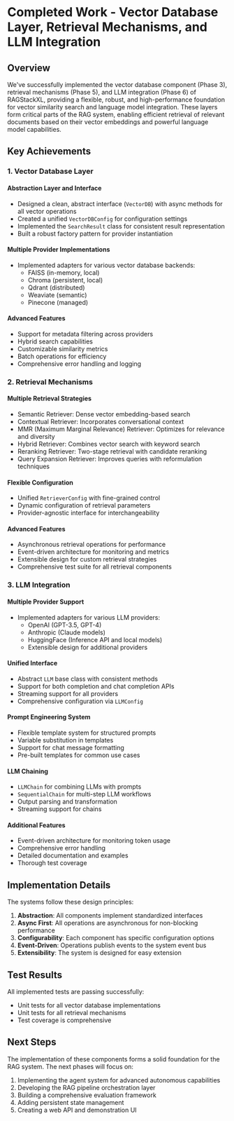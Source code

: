# Completed Work - Vector Database Layer, Retrieval Mechanisms, and LLM Integration

## Overview

We've successfully implemented the vector database component (Phase 3), retrieval mechanisms (Phase 5), and LLM integration (Phase 6) of RAGStackXL, providing a flexible, robust, and high-performance foundation for vector similarity search and language model integration. These layers form critical parts of the RAG system, enabling efficient retrieval of relevant documents based on their vector embeddings and powerful language model capabilities.

## Key Achievements

### 1. Vector Database Layer

#### Abstraction Layer and Interface

- Designed a clean, abstract interface (`VectorDB`) with async methods for all vector operations
- Created a unified `VectorDBConfig` for configuration settings
- Implemented the `SearchResult` class for consistent result representation
- Built a robust factory pattern for provider instantiation

#### Multiple Provider Implementations

- Implemented adapters for various vector database backends:
  - FAISS (in-memory, local)
  - Chroma (persistent, local)
  - Qdrant (distributed)
  - Weaviate (semantic)
  - Pinecone (managed)

#### Advanced Features

- Support for metadata filtering across providers
- Hybrid search capabilities
- Customizable similarity metrics
- Batch operations for efficiency
- Comprehensive error handling and logging

### 2. Retrieval Mechanisms

#### Multiple Retrieval Strategies

- Semantic Retriever: Dense vector embedding-based search
- Contextual Retriever: Incorporates conversational context
- MMR (Maximum Marginal Relevance) Retriever: Optimizes for relevance and diversity
- Hybrid Retriever: Combines vector search with keyword search
- Reranking Retriever: Two-stage retrieval with candidate reranking
- Query Expansion Retriever: Improves queries with reformulation techniques

#### Flexible Configuration

- Unified `RetrieverConfig` with fine-grained control
- Dynamic configuration of retrieval parameters
- Provider-agnostic interface for interchangeability

#### Advanced Features

- Asynchronous retrieval operations for performance
- Event-driven architecture for monitoring and metrics
- Extensible design for custom retrieval strategies
- Comprehensive test suite for all retrieval components

### 3. LLM Integration

#### Multiple Provider Support

- Implemented adapters for various LLM providers:
  - OpenAI (GPT-3.5, GPT-4)
  - Anthropic (Claude models)
  - HuggingFace (Inference API and local models)
  - Extensible design for additional providers

#### Unified Interface

- Abstract `LLM` base class with consistent methods
- Support for both completion and chat completion APIs
- Streaming support for all providers
- Comprehensive configuration via `LLMConfig`

#### Prompt Engineering System

- Flexible template system for structured prompts
- Variable substitution in templates
- Support for chat message formatting
- Pre-built templates for common use cases

#### LLM Chaining

- `LLMChain` for combining LLMs with prompts
- `SequentialChain` for multi-step LLM workflows
- Output parsing and transformation
- Streaming support for chains

#### Additional Features

- Event-driven architecture for monitoring token usage
- Comprehensive error handling
- Detailed documentation and examples
- Thorough test coverage

## Implementation Details

The systems follow these design principles:

1. **Abstraction**: All components implement standardized interfaces
2. **Async First**: All operations are asynchronous for non-blocking performance
3. **Configurability**: Each component has specific configuration options
4. **Event-Driven**: Operations publish events to the system event bus
5. **Extensibility**: The system is designed for easy extension

## Test Results

All implemented tests are passing successfully:

- Unit tests for all vector database implementations
- Unit tests for all retrieval mechanisms
- Test coverage is comprehensive

## Next Steps

The implementation of these components forms a solid foundation for the RAG system. The next phases will focus on:

1. Implementing the agent system for advanced autonomous capabilities
2. Developing the RAG pipeline orchestration layer
3. Building a comprehensive evaluation framework
4. Adding persistent state management
5. Creating a web API and demonstration UI 